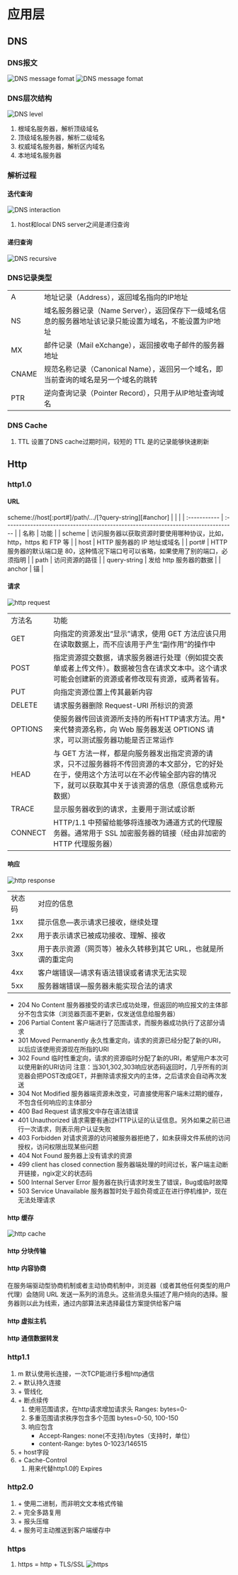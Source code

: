 # 应用层

## DNS

### DNS报文

![DNS message fomat](./imgs/dnsformat2.jpg)
![DNS message fomat](./imgs/dnsformat.jpg)

### DNS层次结构

![DNS level](./imgs/dnslevel.jpg)

1. 根域名服务器，解析顶级域名
2. 顶级域名服务器，解析二级域名
3. 权威域名服务器，解析区内域名
4. 本地域名服务器

### 解析过程

#### 迭代查询

![DNS interaction](./imgs/dnsiterator.jpg)

1. host和local DNS server之间是递归查询

#### 递归查询

![DNS recursive](./imgs/dnsrecursive.jpg)

### DNS记录类型

|       |                                                                                                         |
| :---- | :------------------------------------------------------------------------------------------------------ |
| A     | 地址记录（Address），返回域名指向的IP地址                                                               |
| NS    | 域名服务器记录（Name Server），返回保存下一级域名信息的服务器地址该记录只能设置为域名，不能设置为IP地址 |
| MX    | 邮件记录（Mail eXchange），返回接收电子邮件的服务器地址                                                 |
| CNAME | 规范名称记录（Canonical Name），返回另一个域名，即当前查询的域名是另一个域名的跳转                      |
| PTR   | 逆向查询记录（Pointer Record），只用于从IP地址查询域名                                                  |

### DNS Cache

1. TTL 设置了DNS cache过期时间，较短的 TTL 是的记录能够快速刷新

## Http

### http1.0

#### URL

scheme://host[:port#]/path/…/[?query-string][#anchor]
|              |                                                                                    |
| :----------- | :--------------------------------------------------------------------------------- |
| 名称         | 功能                                                                               |
| scheme       | 访问服务器以获取资源时要使用哪种协议，比如，http，https 和 FTP 等                  |
| host         | HTTP 服务器的 IP 地址或域名                                                        |
| port#        | HTTP 服务器的默认端口是 80，这种情况下端口号可以省略，如果使用了别的端口，必须指明 |
| path         | 访问资源的路径                                                                     |
| query-string | 发给 http 服务器的数据                                                             |
| anchor       | 锚                                                                                 |

#### 请求

![http request](./imgs/httprequest.jpg)

|         |                                                                                                                                                                                                   |
| :------ | :------------------------------------------------------------------------------------------------------------------------------------------------------------------------------------------------ |
| 方法名  | 功能                                                                                                                                                                                              |
| GET     | 向指定的资源发出“显示”请求，使用 GET 方法应该只用在读取数据上，而不应该用于产生“副作用”的操作中                                                                                                   |
| POST    | 指定资源提交数据，请求服务器进行处理（例如提交表单或者上传文件）。数据被包含在请求文本中。这个请求可能会创建新的资源或者修改现有资源，或两者皆有。                                                |
| PUT     | 向指定资源位置上传其最新内容                                                                                                                                                                      |
| DELETE  | 请求服务器删除 Request-URI 所标识的资源                                                                                                                                                           |
| OPTIONS | 使服务器传回该资源所支持的所有HTTP请求方法。用*来代替资源名称，向 Web 服务器发送 OPTIONS 请求，可以测试服务器功能是否正常运作                                                                     |
| HEAD    | 与 GET 方法一样，都是向服务器发出指定资源的请求，只不过服务器将不传回资源的本文部分，它的好处在于，使用这个方法可以在不必传输全部内容的情况下，就可以获取其中关于该资源的信息（原信息或称元数据） |
| TRACE   | 显示服务器收到的请求，主要用于测试或诊断                                                                                                                                                          |
| CONNECT | HTTP/1.1 中预留给能够将连接改为通道方式的代理服务器。通常用于 SSL 加密服务器的链接（经由非加密的 HTTP 代理服务器）                                                                                |

#### 响应

![http response](./imgs/httpresponse.jpg)

|        |                                                                |
| :----- | :------------------------------------------------------------- |
| 状态码 | 对应的信息                                                     |
| 1xx    | 提示信息—表示请求已接收，继续处理                              |
| 2xx    | 用于表示请求已被成功接收、理解、接收                           |
| 3xx    | 用于表示资源（网页等）被永久转移到其它 URL，也就是所谓的重定向 |
| 4xx    | 客户端错误—请求有语法错误或者请求无法实现                      |
| 5xx    | 服务器端错误—服务器未能实现合法的请求                          |

- 204 No Content 服务器接受的请求已成功处理，但返回的响应报文的主体部分不包含实体（浏览器页面不更新，仅发送信息给服务器）
- 206 Partial Content 客户端进行了范围请求，而服务器成功执行了这部分请求
- 301 Moved Permanently 永久性重定向，请求的资源已经分配了新的URI，以后应该使用资源现在所指的URI
- 302 Found 临时性重定向，请求的资源临时分配了新的URI，希望用户本次可以使用新的URI访问
  注意：当301,302,303响应状态码返回时，几乎所有的浏览器会把POST改成GET，并删除请求报文内的主体，之后请求会自动再次发送
- 304 Not Modified 服务器端资源未改变，可直接使用客户端未过期的缓存，不包含任何响应的主体部分
- 400 Bad Request 请求报文中存在语法错误
- 401 Unauthorized 请求需要有通过HTTP认证的认证信息。另外如果之前已进行一次请求，则表示用户认证失败
- 403 Forbidden 对请求资源的访问被服务器拒绝了，如未获得文件系统的访问授权，访问权限出现某些问题
- 404 Not Found 服务器上没有请求的资源
- 499 client has closed connection 服务器端处理的时间过长，客户端主动断开链接，ngix定义的状态码
- 500 Internal Server Error 服务器在执行请求时发生了错误，Bug或临时故障
- 503 Service Unavailable 服务器暂时处于超负荷或正在进行停机维护，现在无法处理请求

#### http 缓存

![http cache](./imgs/httpcache.png)

#### http 分块传输

#### http 内容协商

在服务端驱动型协商机制或者主动协商机制中，浏览器（或者其他任何类型的用户代理）会随同 URL 发送一系列的消息头。这些消息头描述了用户倾向的选择。服务器则以此为线索，通过内部算法来选择最佳方案提供给客户端

#### http 虚拟主机

#### http 通信数据转发

### http1.1

1. m 默认使用长连接，一次TCP能进行多粗http通信
2. \+ 默认持久连接
3. \+ 管线化
4. \+ 断点续传
   1. 使用范围请求，在http请求增加请求头 Ranges: bytes=0-
   2. 多重范围请求秩序包含多个范围 bytes=0-50, 100-150
   3. 响应包含
      - Accept-Ranges: none(不支持)/bytes（支持时，单位）
      - content-Range: bytes 0-1023/146515
5. \+ host字段
6. \+ Cache-Control
   1. 用来代替http1.0的 Expires

### http2.0

1. \+ 使用二进制，而非明文文本格式传输
2. \+ 完全多路复用
3. \+ 报头压缩
4. \+ 服务可主动推送到客户端缓存中

### https

1. https = http + TLS/SSL
   ![https](./imgs/https1.png)
